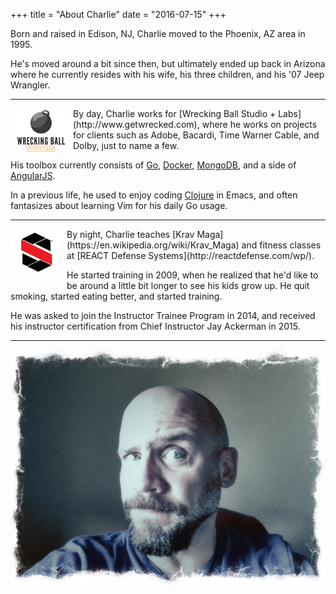 +++
title = "About Charlie"
date = "2016-07-15"
+++

Born and raised in Edison, NJ, Charlie moved to the Phoenix, AZ area in 1995.

He's moved around a bit since then, but ultimately ended up back in Arizona where
he currently resides with his wife, his three children, and his '07 Jeep Wrangler.

---

<img style="width:100px; vertical-align:middle; margin-bottom:10px;" src="/img/wbsl.png" align="left" />
By day, Charlie works for [Wrecking Ball Studio + Labs](http://www.getwrecked.com), where he works on projects for clients such as Adobe, Bacardi, Time Warner Cable, and Dolby, just to name a few.

His toolbox currently consists of [Go](https://golang.org), [Docker](https://www.docker.com),
[MongoDB](https://www.mongodb.com), and a side of [AngularJS](https://angularjs.org).

In a previous life, he used to enjoy coding [Clojure](https://clojure.org) in Emacs, and often fantasizes about learning Vim for his daily Go usage.

---

<img style="width:90px; vertical-align:middle; margin-bottom:10px;" src="/img/rds.png" align="left" />
By night, Charlie teaches [Krav Maga](https://en.wikipedia.org/wiki/Krav_Maga) and fitness classes at [REACT Defense Systems](http://reactdefense.com/wp/).

He started training in 2009, when he realized that he'd like to be around a little bit longer to see his kids grow up. He quit smoking, started eating better, and started training.

He was asked to join the Instructor Trainee Program in 2014, and received his instructor certification from Chief Instructor Jay Ackerman in 2015.

---

![Fun with Filters](/img/charlie_about.jpg "Fun with Filters")
